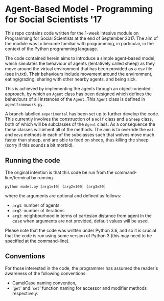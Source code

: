 # Agent-Based Model - Programming for Social Scientists '17
This repo contains code written for the 1-week intesive module on Programming for Social Scientists at the end of September 2017.
The aim of the module was to become familiar with programming, in particular, in the context of the Python programming language.

The code contained herein aims to introduce a simple agent-based model, which simulates the behaviour of agents (tentatively called sheep) as they move around the virtual environment that has been provided as a csv file (see in.txt).
Their behaviours include movement around the environment, eating/grazing, sharing with other nearby agents, and being sick.

This is achieved by implementing the agents through an object-oriented approach, by which an `Agent` class has been designed which defines the behaviours of all instances of the `Agent`.
This `Agent` class is defined in `agentframework.py`.

A branch labelled `experimental` has been set up to further develop the code.
This currently involves the construction of a `Wolf` class and a `Sheep` class, both of which will be subclasses of the `Agent` class.
As a consequence the these classes will inherit all of the methods.
The aim is to override the `eat` and `move` methods in each of the subclasses such that wolves move much faster than sheep, and are able to feed on sheep, thus killing the sheep (sorry if this sounds a bit morbid).

## Running the code
The original intention is that this code be run from the command-line/terminal by running

```python model.py [arg1=10] [arg2=100] [arg3=20]```

where the arguments are optional and defined as follows:
* `arg1`: number of agents
* `arg2`: number of iterations
* `arg3`: neighbourhood in terms of cartesian distance from agent
In the case when arguments are not provided, default values will be used.

Please note that the code was written under Python 3.6, and so it is crucial that the code is run using some version of Python 3 (this may need to be specified at the command-line).

## Conventions
For those interested in the code, the programmer has assumed the reader's awareness of the following conventions:
* CamelCase naming convention,
* '`get`' and '`set`' function naming for accessor and modifier methods respectively.
